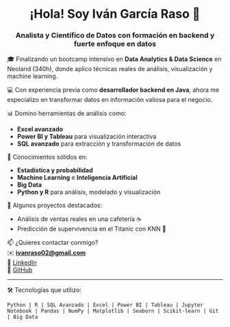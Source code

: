 <h1 align="center">¡Hola! Soy Iván García Raso 👋</h1>
<h3 align="center">Analista y Científico de Datos con formación en backend y fuerte enfoque en datos</h3>

🎓 Finalizando un bootcamp intensivo en **Data Analytics & Data Science** en Neoland (340h), donde aplico técnicas reales de análisis, visualización y machine learning.

💻 Con experiencia previa como **desarrollador backend en Java**, ahora me especializo en transformar datos en información valiosa para el negocio.

📊 Domino herramientas de análisis como:
- **Excel avanzado**
- **Power BI y Tableau** para visualización interactiva
- **SQL avanzado** para extracción y transformación de datos

🧠 Conocimientos sólidos en:
- **Estadística y probabilidad**
- **Machine Learning** e **Inteligencia Artificial**
- **Big Data**
- **Python y R** para análisis, modelado y visualización

🚀 Algunos proyectos destacados:
- Análisis de ventas reales en una cafetería ☕
- Predicción de supervivencia en el Titanic con KNN 🚢

📫 ¿Quieres contactar conmigo?  
✉️ **ivanraso02@gmail.com**  
🔗 [LinkedIn](https://www.linkedin.com/in/ivan-garcia-raso)  
🐙 [GitHub](https://github.com/IvanMLProjects)

---

🛠️ Tecnologías que utilizo:

```text
Python | R | SQL Avanzado | Excel | Power BI | Tableau | Jupyter Notebook | Pandas | NumPy | Matplotlib | Seaborn | Scikit-learn | Git | Big Data
